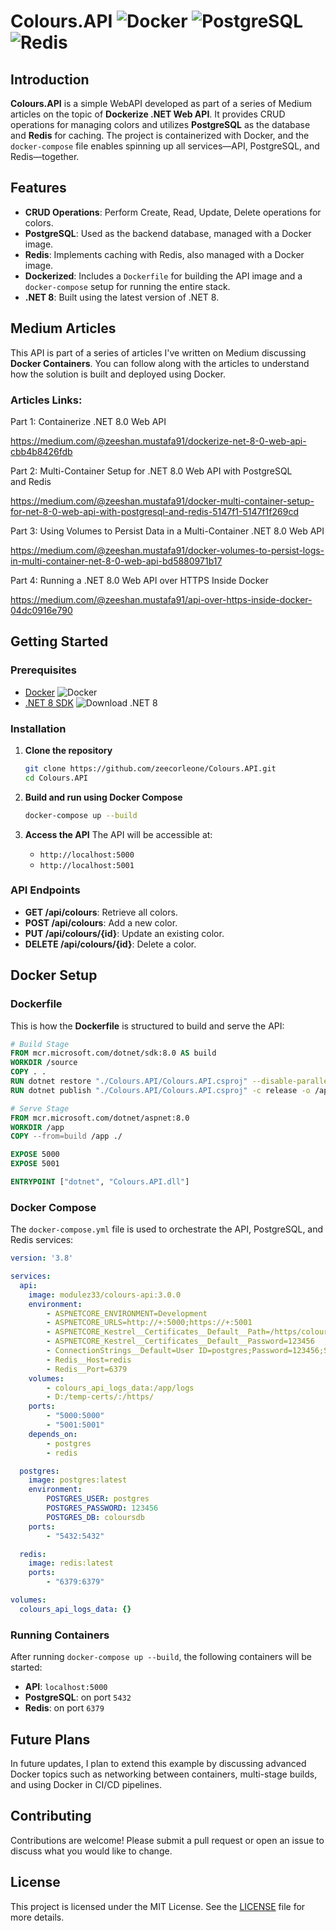 
# Colours.API ![Docker](https://img.shields.io/badge/Docker-Enabled-blue) ![PostgreSQL](https://img.shields.io/badge/PostgreSQL-Database-green) ![Redis](https://img.shields.io/badge/Redis-Caching-red)

## Introduction
**Colours.API** is a simple WebAPI developed as part of a series of Medium articles on the topic of **Dockerize .NET Web API**. It provides CRUD operations for managing colors and utilizes **PostgreSQL** as the database and **Redis** for caching. The project is containerized with Docker, and the `docker-compose` file enables spinning up all services—API, PostgreSQL, and Redis—together.

## Features
- **CRUD Operations**: Perform Create, Read, Update, Delete operations for colors.
- **PostgreSQL**: Used as the backend database, managed with a Docker image.
- **Redis**: Implements caching with Redis, also managed with a Docker image.
- **Dockerized**: Includes a `Dockerfile` for building the API image and a `docker-compose` setup for running the entire stack.
- **.NET 8**: Built using the latest version of .NET 8.

## Medium Articles
This API is part of a series of articles I've written on Medium discussing **Docker Containers**. You can follow along with the articles to understand how the solution is built and deployed using Docker.

### Articles Links:
Part 1: Containerize .NET 8.0 Web API

https://medium.com/@zeeshan.mustafa91/dockerize-net-8-0-web-api-cbb4b8426fdb


Part 2: Multi-Container Setup for .NET 8.0 Web API with PostgreSQL and Redis

https://medium.com/@zeeshan.mustafa91/docker-multi-container-setup-for-net-8-0-web-api-with-postgresql-and-redis-5147f1-5147f1f269cd


Part 3: Using Volumes to Persist Data in a Multi-Container .NET 8.0 Web API

https://medium.com/@zeeshan.mustafa91/docker-volumes-to-persist-logs-in-multi-container-net-8-0-web-api-bd5880971b17


Part 4: Running a .NET 8.0 Web API over HTTPS Inside Docker

https://medium.com/@zeeshan.mustafa91/api-over-https-inside-docker-04dc0916e790

## Getting Started

### Prerequisites
- [Docker](https://www.docker.com/products/docker-desktop) ![Docker](https://img.shields.io/badge/Docker-Install-blue)
- [.NET 8 SDK](https://dotnet.microsoft.com/download/dotnet/8.0) ![Download .NET 8](https://img.shields.io/badge/Download-.NET%208-blue)

### Installation

1. **Clone the repository**
    ```bash
    git clone https://github.com/zeecorleone/Colours.API.git
    cd Colours.API
    ```

2. **Build and run using Docker Compose**
    ```bash
    docker-compose up --build
    ```

3. **Access the API**
   The API will be accessible at:
   - `http://localhost:5000`
   - `http://localhost:5001`

### API Endpoints
- **GET /api/colours**: Retrieve all colors.
- **POST /api/colours**: Add a new color.
- **PUT /api/colours/{id}**: Update an existing color.
- **DELETE /api/colours/{id}**: Delete a color.

## Docker Setup

### Dockerfile
This is how the **Dockerfile** is structured to build and serve the API:

```Dockerfile
# Build Stage
FROM mcr.microsoft.com/dotnet/sdk:8.0 AS build
WORKDIR /source
COPY . .
RUN dotnet restore "./Colours.API/Colours.API.csproj" --disable-parallel
RUN dotnet publish "./Colours.API/Colours.API.csproj" -c release -o /app --no-restore

# Serve Stage
FROM mcr.microsoft.com/dotnet/aspnet:8.0
WORKDIR /app
COPY --from=build /app ./

EXPOSE 5000
EXPOSE 5001

ENTRYPOINT ["dotnet", "Colours.API.dll"]
```

### Docker Compose
The `docker-compose.yml` file is used to orchestrate the API, PostgreSQL, and Redis services:

```yaml
version: '3.8'

services:
  api:
    image: modulez33/colours-api:3.0.0
    environment:
        - ASPNETCORE_ENVIRONMENT=Development
        - ASPNETCORE_URLS=http://+:5000;https://+:5001
        - ASPNETCORE_Kestrel__Certificates__Default__Path=/https/colours-api-cert.pfx
        - ASPNETCORE_Kestrel__Certificates__Default__Password=123456
        - ConnectionStrings__Default=User ID=postgres;Password=123456;Server=postgres;Port=5432;Database=coloursdb;Pooling=true;
        - Redis__Host=redis
        - Redis__Port=6379
    volumes:
        - colours_api_logs_data:/app/logs
        - D:/temp-certs/:/https/
    ports:
        - "5000:5000"
        - "5001:5001"
    depends_on:
        - postgres
        - redis

  postgres:
    image: postgres:latest
    environment:
        POSTGRES_USER: postgres
        POSTGRES_PASSWORD: 123456
        POSTGRES_DB: coloursdb
    ports:
        - "5432:5432"

  redis:
    image: redis:latest
    ports:
        - "6379:6379"

volumes:
  colours_api_logs_data: {}
```

### Running Containers
After running `docker-compose up --build`, the following containers will be started:
- **API**: `localhost:5000`
- **PostgreSQL**: on port `5432`
- **Redis**: on port `6379`

## Future Plans
In future updates, I plan to extend this example by discussing advanced Docker topics such as networking between containers, multi-stage builds, and using Docker in CI/CD pipelines.

## Contributing
Contributions are welcome! Please submit a pull request or open an issue to discuss what you would like to change.

## License
This project is licensed under the MIT License. See the [LICENSE](LICENSE) file for more details.


